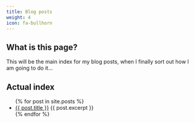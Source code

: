 ```yaml
---
title: Blog posts
weight: 4
icon: fa-bullhorn
---
```


## What is this page?

This will be the main index for my blog posts, when I finally sort out how I am going to do it...

## Actual index

<ul>
  {% for post in site.posts %}
    <li>
      <a href="{{ post.url }}">{{ post.title }}</a>
      {{ post.excerpt }}
    </li>
  {% endfor %}
</ul>